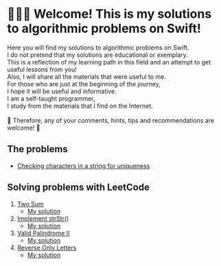 # 🧑🏻‍💻 Welcome! This is my solutions to algorithmic problems on Swift!

Here you will find my solutions to algorithmic problems on Swift.<br>
I do not pretend that my solutions are educational or exemplary.<br>
This is a reflection of my learning path in this field and an attempt to get useful lessons from you!<br>
Also, I will share all the materials that were useful to me.<br>
For those who are just at the beginning of the journey,<br>
I hope it will be useful and informative.<br>
I am a self-taught programmer,<br>
I study from the materials that I find on the Internet.<br>
<br>
🥰 Therefore, any of your comments, hints, tips and recommendations are welcome! 🥰<br>

## The problems

- [Checking characters in a string for uniqueness](Task1.swift)

## Solving problems with LeetCode

1. [Two Sum](https://leetcode.com/problems/two-sum/)
    * [My solution](LeetCode1TwoSumm.swift)
2. [Implement strStr()](https://leetcode.com/problems/implement-strstr/)
	* [My solution](LeetCode28Implement_strStr.swift)
3. [Valid Palindrome II](https://leetcode.com/problems/valid-palindrome-ii/)
	* [My solution](LeetCode680ValidPalindromeII.swift)
4. [Reverse Only Letters](https://leetcode.com/problems/reverse-only-letters/)
	* [My solution](LeetCode917ReverseOnlyLetters.swift)

